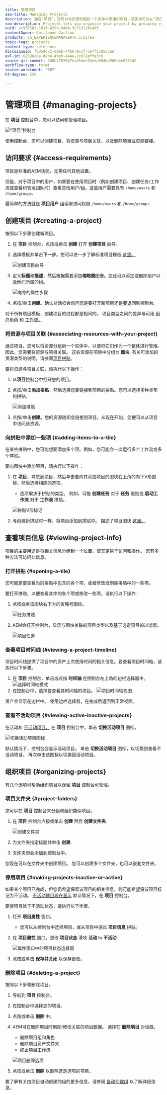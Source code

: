 ```yaml
---
title: 管理项目
seo-title: Managing Projects
description: 通过“项目”，您可以将资源分组到一个实体中来组织项目，该实体可以在“项目”控制台中进行访问和管理
seo-description: Projects lets you organize your project by grouping resources into one entity which can be acessed and managed intheProjects console
uuid: ac937582-181f-429b-9404-3c71d1241495
contentOwner: Guillaume Carlino
products: SG_EXPERIENCEMANAGER/6.5/SITES
topic-tags: projects
content-type: reference
discoiquuid: fb354c72-debb-4fb6-9ccf-56ff5785c3ae
exl-id: 62586c8e-dab4-4be9-a44a-2c072effe3c0
source-git-commit: 200b47070b7ead54ee54eea504bd960d4e0731d9
workflow-type: tm+mt
source-wordcount: '987'
ht-degree: 23%

---
```



# 管理项目 {#managing-projects}

在 **项目** 控制台中，您可以访问和管理项目。

![“项目”控制台](assets/projects-console.png)

使用控制台，您可以创建项目、将资源与项目关联，以及删除项目或资源链接。

## 访问要求 {#access-requirements}

项目是标准的AEM功能，无需任何其他设置。

但是，对于项目中的用户，如果要在使用项目时（例如创建项目、创建任务/工作流或查看和管理团队时）查看其他用户/组，这些用户需要具有 `/home/users` 和 `/home/groups`.

最简单的方法就是 **项目用户** 组读取访问权限 `/home/users` 和 `/home/groups`.

## 创建项目 {#creating-a-project}

按照以下步骤创建新项目。

1. 在 **项目** 控制台，点按或单击 **创建** 打开 **创建项目** 向导。
1. 选择模板并单击&#x200B;**下一步**。您可以进一步了解标准项目模板 [这里。](/help/sites-authoring/projects.md#project-templates)

   ![创建项目向导](assets/create-project-wizard.png)

1. 定义&#x200B;**标题**&#x200B;和&#x200B;**描述**，然后根据需要添加&#x200B;**缩略图**&#x200B;图像。您还可以添加或删除用户以及他们所属的组。

   ![向导的属性步骤](assets/create-project-wizard-properties.png)

1. 点按/单击&#x200B;**创建**。确认对话框会询问您是要打开新项目还是要返回到控制台。

对于所有项目模板，创建项目的过程都是相同的。 项目类型之间的差异与可用 [用户角色](/help/sites-authoring/projects.md) 和 [工作流。](/help/sites-authoring/projects-with-workflows.md)

### 将资源与项目关联 {#associating-resources-with-your-project}

通过项目，您可以将资源分组到一个实体中，以便将它们作为一个整体进行管理。 因此，您需要将资源与项目关联。 这些资源在项目中分组为 **图块**. 有关可添加的资源类型的说明，请参阅[项目拼贴](/help/sites-authoring/projects.md#project-tiles)。

要将资源与项目关联，请执行以下操作：

1. 从&#x200B;**项目**&#x200B;控制台中打开您的项目。
1. 点按/单击&#x200B;**添加拼贴**，然后选择您要链接到项目的拼贴。您可以选择多种类型的拼贴。

   ![添加拼贴](assets/project-add-tile.png)

1. 点按/单击&#x200B;**创建**。您的资源随即会链接到项目，从现在开始，您便可以从项目中访问该资源。

### 向拼贴中添加一些项 {#adding-items-to-a-tile}

在某些拼贴中，您可能想要添加多个项。例如，您可能会一次运行多个工作流或多个体验。

要向图块中添加项目，请执行以下操作：

1. 在 **项目**，导航到项目，然后单击要向其添加项目的图块右上角的向下V形图标，然后选择相应的选项。

   * 选项取决于拼贴的类型。 例如，可能 **创建任务** 对于 **任务** 磁贴或 **启动工作流** 对于 **工作流** 拼贴。

   ![拼贴V形标记](assets/project-tile-create-task.png)

1. 与创建新拼贴时一样，将项目添加到拼贴中。 描述了项目图块 [这里。](/help/sites-authoring/projects.md#project-tiles)

## 查看项目信息 {#viewing-project-info}

项目的主要用途是将相关信息分组到一个位置，使其更易于访问和操作。 您有多种方法可访问此信息。

### 打开拼贴 {#opening-a-tile}

您可能想要查看当前拼贴中包含的各个项，或者修改或删除拼贴中的一些项。

要打开拼贴，以便查看其中的各个项或修改一些项，请执行以下操作：

1. 点按或单击图块右下方的省略号图标。

   ![任务拼贴](assets/project-tile-tasks.png)

1. AEM会打开控制台，显示与图块关联的项目类型以及基于选定项目的过滤器。

   ![项目任务](assets/project-tasks.png)

### 查看项目时间线 {#viewing-a-project-timeline}

项目时间线提供了项目中的资产上次使用时间的相关信息。要查看项目时间轴，请执行以下步骤。

1. 在 **项目** 控制台，单击或点按 **时间轴** 在控制台左上角的边栏选择器中。
   ![选择时间轴模式](assets/projects-timeline-rail.png)
2. 在控制台中，选择要查看其时间轴的项目。
   ![项目时间轴视图](assets/project-timeline-view.png)

资产会显示在边栏中。 使用边栏选择器，在完成后返回到正常视图。

### 查看不活动项目 {#viewing-active-inactive-projects}

在活动和 [不活动项目，](#making-projects-inactive-or-active) 在 **项目** 控制台中，单击 **切换活动项目** 图标。

![切换活动项目图标](assets/projects-toggle-active.png)

默认情况下，控制台会显示活动项目。 单击 **切换活动项目** 图标，以切换到查看不活动项目。 再次单击该图标以切换回活动项目。

## 组织项目 {#organizing-projects}

有几个选项可帮助组织项目以保留 **项目** 控制台可管理。

### 项目文件夹 {#project-folders}

您可以在 **项目** 控制台来分组和组织类似项目。

1. 在 **项目** 控制台点按或单击 **创建** 然后 **创建文件夹**.

   ![创建文件夹](assets/project-create-folder.png)

1. 为文件夹指定标题并单击 **创建**.

1. 文件夹即会添加到控制台中。

您现在可以在文件夹中创建项目。 您可以创建多个文件夹，也可以嵌套文件夹。

### 停用项目 {#making-projects-inactive-or-active}

如果某个项目已完成，但您仍希望保留该项目的相关信息，则可能希望将该项目标记为不活动。 [不活动项目现在显示](#viewing-active-inactive-projects) 默认情况下，在 **项目** 控制台。

要使项目处于不活动状态，请执行以下步骤。

1. 打开 **项目属性** 窗口。
   * 您可以从控制台中选择项目，或从项目中通过 **项目信息** 拼贴。
1. 在 **项目属性** 窗口，更改 **项目状态** 滑块 **活动** to **不活动**.

   ![属性窗口中的项目状态选择器](assets/project-status.png)

1. 点按或单击 **保存并关闭** 以保存更改。

### 删除项目 {#deleting-a-project}

按照以下步骤删除项目。

1. 导航到 **项目** 控制台。
1. 在控制台中选择您的项目。
1. 点按或单击 **删除** 中。
1. AEM可在删除项目时删除/修改关联的项目数据。 选择在 **删除项目** 对话框。
   * 删除项目组和角色
   * 删除项目资产文件夹
   * 终止项目工作流

   ![项目删除选项](assets/project-delete-options.png)
1. 点按或单击 **删除** 以删除选定选项的项目。

要了解有关由项目自动创建的组的更多信息，请参阅 [自动创建组](/help/sites-authoring/projects.md#auto-group-creation) 以了解详细信息。

